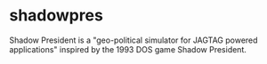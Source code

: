 # shadowpres

Shadow President is a "geo-political simulator for JAGTAG powered applications" inspired by the 1993 DOS game Shadow President.
